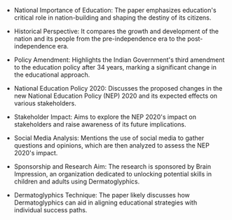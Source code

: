 - National Importance of Education:
  The paper emphasizes education's critical role in nation-building and shaping the destiny of its citizens.
  
- Historical Perspective:
  It compares the growth and development of the nation and its people from the pre-independence era to the post-independence era.
  
- Policy Amendment:
  Highlights the Indian Government's third amendment to the education policy after 34 years, marking a significant change in the educational approach.
  
- National Education Policy 2020:
  Discusses the proposed changes in the new National Education Policy (NEP) 2020 and its expected effects on various stakeholders.
  
- Stakeholder Impact:
  Aims to explore the NEP 2020's impact on stakeholders and raise awareness of its future implications.
  
- Social Media Analysis:
  Mentions the use of social media to gather questions and opinions, which are then analyzed to assess the NEP 2020's impact.
  
- Sponsorship and Research Aim:
  The research is sponsored by Brain Impression, an organization dedicated to unlocking potential skills in children and adults using Dermatoglyphics.
  
- Dermatoglyphics Technique:
  The paper likely discusses how Dermatoglyphics can aid in aligning educational strategies with individual success paths.
